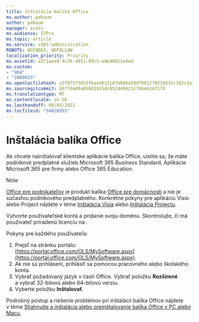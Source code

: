```yaml
---
title: Inštalácia balíka Office
ms.author: pebaum
author: pebaum
manager: scotv
ms.audience: ITPro
ms.topic: article
ms.service: o365-administration
ROBOTS: NOINDEX, NOFOLLOW
localization_priority: Priority
ms.assetid: a371aee9-9c76-4951-89c5-e9e48811eded
ms.custom:
- "904"
- "2000023"
ms.openlocfilehash: a3f07573832fbaed622cd76686a59df06127023563cc3d2c3a7e710cbf45accd
ms.sourcegitcommit: b5f7da89a650d2915dc652449623c78be6247175
ms.translationtype: MT
ms.contentlocale: sk-SK
ms.lasthandoff: 08/05/2021
ms.locfileid: "54028955"
---
```

# <a name="how-to-install-office"></a>Inštalácia balíka Office

Ak chcete nainštalovať klientske aplikácie balíka Office, uistite sa, že máte podnikové predplatné služieb Microsoft 365 Business Standard, Aplikácie Microsoft 365 pre firmy alebo Office 365 Education.
  
> [!NOTE]
> [Office pre podnikateľov](https://support.microsoft.com/office/28cbc8cf-1332-4f04-9123-9b660abb629e?wt.mc_id=Alchemy_ClientDIA) je produkt balíka [Office pre domácnosti](https://support.microsoft.com/office/28cbc8cf-1332-4f04-9123-9b660abb629e?wt.mc_id=alchemy_clientdia) a nie je súčasťou podnikového predplatného. Konkrétne pokyny pre aplikáciu Visio alebo Project nájdete v téme [Inštalácia Visia](https://support.microsoft.com/office/f98f21e3-aa02-4827-9167-ddab5b025710?wt.mc_id=Alchemy_ClientDIA) alebo [Inštalácia Projectu](https://support.microsoft.com/office/7059249b-d9fe-4d61-ab96-5c5bf435f281?wt.mc_id=Alchemy_ClientDIA).

Vytvorte používateľské kontá a pridanie svoju doménu. Skontrolujte, či má používateľ priradenú licenciu na [](https://docs.microsoft.com/microsoft-365/admin/add-users/add-users).

Pokyny pre každého používateľa:

1. Prejsť na stránku portálu:[https://portal.office.com/OLS/MySoftware.aspx](https://portal.office.com/OLS/MySoftware.aspx).
2. Ak nie sú prihlásení, prihlásiť sa pomocou pracovného alebo školského konta.
3. Vybrať požadovaný jazyk v časti Office. Vybrať položku **Rozšírené** a vybrať 32-bitovú alebo 64-bitovú verziu.
4. Vyberte položku **Inštalovať**.

Podrobný postup a riešenie problémov pri inštalácii balíka Office nájdete v téme [Stiahnutie a inštalácia alebo preinštalovanie balíka Office v PC alebo Macu](https://support.office.com/article/4414eaaf-0478-48be-9c42-23adc4716658?wt.mc_id=Alchemy_ClientDIA).

